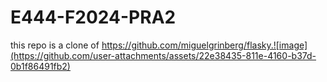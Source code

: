 # E444-F2024-PRA2

this repo is a clone of 
https://github.com/miguelgrinberg/flasky.![image](https://github.com/user-attachments/assets/22e38435-811e-4160-b37d-0b1f86491fb2)
